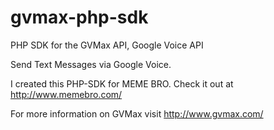 gvmax-php-sdk
=============

PHP SDK for the GVMax API, Google Voice API

Send Text Messages via Google Voice.

I created this PHP-SDK for MEME BRO.
Check it out at http://www.memebro.com/

For more information on GVMax visit http://www.gvmax.com/
